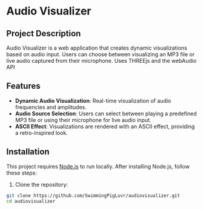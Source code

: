 # Audio Visualizer

## Project Description

Audio Visualizer is a web application that creates dynamic visualizations based on audio input. 
Users can choose between visualizing an MP3 file or live audio captured from their microphone. 
Uses THREEjs and the webAudio API

## Features

- **Dynamic Audio Visualization**: Real-time visualization of audio frequencies and amplitudes.
- **Audio Source Selection**: Users can select between playing a predefined MP3 file or using their microphone for live audio input.
- **ASCII Effect**: Visualizations are rendered with an ASCII effect, providing a retro-inspired look.

## Installation

This project requires [Node.js](https://nodejs.org/) to run locally. After installing Node.js, follow these steps:

1. Clone the repository:

```bash
git clone https://github.com/SwimmingPigLuvr/audiovisualizer.git
cd audiovisualizer

